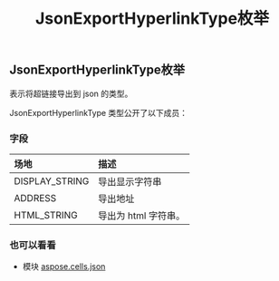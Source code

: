 ﻿---
title: JsonExportHyperlinkType枚举
second_title: Aspose.Cells for Python via .NET API 参考资料
description:
type: docs
weight: 10
url: /zh/python-net/aspose.cells.json/jsonexporthyperlinktype/
is_root: false
---
##  JsonExportHyperlinkType枚举
表示将超链接导出到 json 的类型。



JsonExportHyperlinkType 类型公开了以下成员：

### 字段
|场地|描述|
| :- | :- |
| DISPLAY_STRING |导出显示字符串|
| ADDRESS |导出地址|
| HTML_STRING |导出为 html 字符串。|



### 也可以看看
* 模块 [aspose.cells.json](..)

